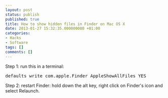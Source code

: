 ```yaml
---
layout: post
status: publish
published: true
title: How to show hidden files in Finder on Mac OS X
date: 2013-01-27 15:32:35.000000000 +01:00
categories:
- Hacks
- Software
tags: []
comments: []
---
```

Step 1: run this in a terminal:
<pre>
defaults write com.apple.Finder AppleShowAllFiles YES
</pre>
Step 2: restart Finder: hold down the alt key, right click on Finder's icon and select Relaunch.
